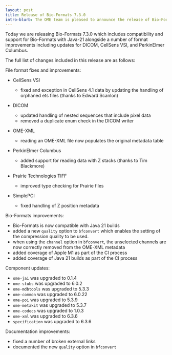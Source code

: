 ```yaml
---
layout: post
title: Release of Bio-Formats 7.3.0
intro-blurb: The OME team is pleased to announce the release of Bio-Formats 7.3.0
---
```


Today we are releasing Bio-Formats 7.3.0 which includes compatibility and support for Bio-Formats with Java-21 alongside a number of format improvements including updates for DICOM, CellSens VSI, and PerkinElmer Columbus.

The full list of changes included in this release are as follows:

File format fixes and improvements:

* CellSens VSI
   - fixed and exception in CellSens 4.1 data by updating the handling of orphaned ets files (thanks to Edward Scanlon)

* DICOM
   - updated handling of nested sequences that include pixel data
   - removed a duplicate enum check in the DICOM writer

* OME-XML
   - reading an OME-XML file now populates the original metadata table

* PerkinElmer Columbus
   - added support for reading data with Z stacks (thanks to Tim Blackmore)

* Prairie Technologies TIFF
   - improved type checking for Prairie files

* SimplePCI
   - fixed handling of Z position metadata

Bio-Formats improvements:

* Bio-Formats is now compatible with Java 21 builds
* added a new `quality` option to `bfconvert` which enables the setting of the compression quality to be used. 
* when using the `channel` option in `bfconvert`, the unselected channels are now correctly removed from the OME-XML metadata
* added coverage of Apple M1 as part of the CI process
* added coverage of Java 21 builds as part of the CI process

Component updates:

* `ome-jai` was upgraded to 0.1.4
* `ome-stubs` was upgraded to 6.0.2
* `ome-mdbtools` was upgraded to 5.3.3
* `ome-common` was upgraded to 6.0.22
* `ome-poi` was upgraded to 5.3.9
* `ome-metakit` was upgraded to 5.3.7
* `ome-codecs` was upgraded to 1.0.3
* `ome-xml` was upgraded to 6.3.6
* `specification` was upgraded to 6.3.6

Documentation improvements:

* fixed a number of broken external links
* documented the new `quality` option in `bfconvert`


